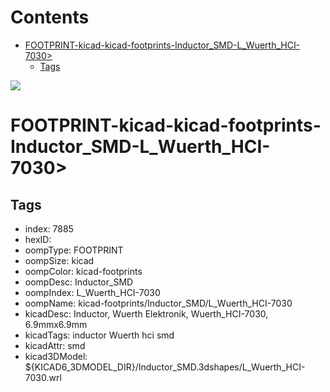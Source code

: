 



Contents
========

* [FOOTPRINT-kicad-kicad-footprints-Inductor_SMD-L_Wuerth_HCI-7030>](#footprint-kicad-kicad-footprints-inductor_smd-l_wuerth_hci-7030)
	* [Tags](#tags)
  
![][im]
# FOOTPRINT-kicad-kicad-footprints-Inductor_SMD-L_Wuerth_HCI-7030>

## Tags

- index: 7885
- hexID: 
- oompType: FOOTPRINT
- oompSize: kicad
- oompColor: kicad-footprints
- oompDesc: Inductor_SMD
- oompIndex: L_Wuerth_HCI-7030
- oompName: kicad-footprints/Inductor_SMD/L_Wuerth_HCI-7030
- kicadDesc: Inductor, Wuerth Elektronik, Wuerth_HCI-7030, 6.9mmx6.9mm
- kicadTags: inductor Wuerth hci smd
- kicadAttr: smd
- kicad3DModel: ${KICAD6_3DMODEL_DIR}/Inductor_SMD.3dshapes/L_Wuerth_HCI-7030.wrl



[im]: image.png
